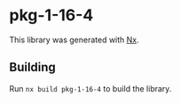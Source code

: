 # pkg-1-16-4

This library was generated with [Nx](https://nx.dev).

## Building

Run `nx build pkg-1-16-4` to build the library.
